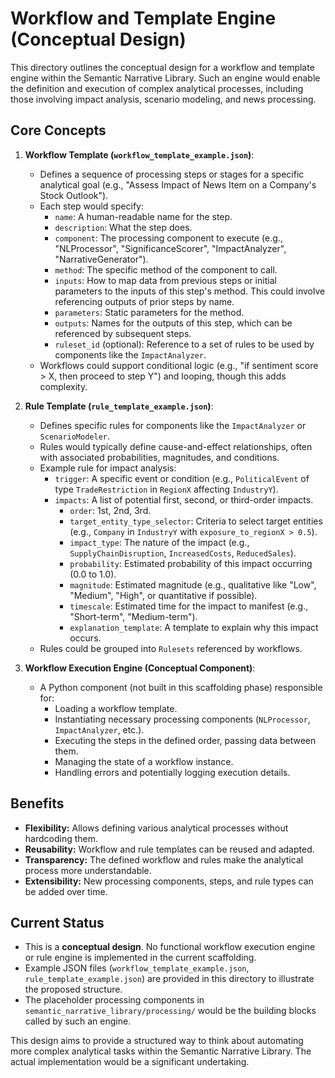 # Workflow and Template Engine (Conceptual Design)

This directory outlines the conceptual design for a workflow and template engine within the Semantic Narrative Library. Such an engine would enable the definition and execution of complex analytical processes, including those involving impact analysis, scenario modeling, and news processing.

## Core Concepts

1.  **Workflow Template (`workflow_template_example.json`)**:
    *   Defines a sequence of processing steps or stages for a specific analytical goal (e.g., "Assess Impact of News Item on a Company's Stock Outlook").
    *   Each step would specify:
        *   `name`: A human-readable name for the step.
        *   `description`: What the step does.
        *   `component`: The processing component to execute (e.g., "NLProcessor", "SignificanceScorer", "ImpactAnalyzer", "NarrativeGenerator").
        *   `method`: The specific method of the component to call.
        *   `inputs`: How to map data from previous steps or initial parameters to the inputs of this step's method. This could involve referencing outputs of prior steps by name.
        *   `parameters`: Static parameters for the method.
        *   `outputs`: Names for the outputs of this step, which can be referenced by subsequent steps.
        *   `ruleset_id` (optional): Reference to a set of rules to be used by components like the `ImpactAnalyzer`.
    *   Workflows could support conditional logic (e.g., "if sentiment score > X, then proceed to step Y") and looping, though this adds complexity.

2.  **Rule Template (`rule_template_example.json`)**:
    *   Defines specific rules for components like the `ImpactAnalyzer` or `ScenarioModeler`.
    *   Rules would typically define cause-and-effect relationships, often with associated probabilities, magnitudes, and conditions.
    *   Example rule for impact analysis:
        *   `trigger`: A specific event or condition (e.g., `PoliticalEvent` of type `TradeRestriction` in `RegionX` affecting `IndustryY`).
        *   `impacts`: A list of potential first, second, or third-order impacts.
            *   `order`: 1st, 2nd, 3rd.
            *   `target_entity_type_selector`: Criteria to select target entities (e.g., `Company` in `IndustryY` with `exposure_to_regionX > 0.5`).
            *   `impact_type`: The nature of the impact (e.g., `SupplyChainDisruption`, `IncreasedCosts`, `ReducedSales`).
            *   `probability`: Estimated probability of this impact occurring (0.0 to 1.0).
            *   `magnitude`: Estimated magnitude (e.g., qualitative like "Low", "Medium", "High", or quantitative if possible).
            *   `timescale`: Estimated time for the impact to manifest (e.g., "Short-term", "Medium-term").
            *   `explanation_template`: A template to explain why this impact occurs.
    *   Rules could be grouped into `Rulesets` referenced by workflows.

3.  **Workflow Execution Engine (Conceptual Component)**:
    *   A Python component (not built in this scaffolding phase) responsible for:
        *   Loading a workflow template.
        *   Instantiating necessary processing components (`NLProcessor`, `ImpactAnalyzer`, etc.).
        *   Executing the steps in the defined order, passing data between them.
        *   Managing the state of a workflow instance.
        *   Handling errors and potentially logging execution details.

## Benefits

-   **Flexibility:** Allows defining various analytical processes without hardcoding them.
-   **Reusability:** Workflow and rule templates can be reused and adapted.
-   **Transparency:** The defined workflow and rules make the analytical process more understandable.
-   **Extensibility:** New processing components, steps, and rule types can be added over time.

## Current Status

-   This is a **conceptual design**. No functional workflow execution engine or rule engine is implemented in the current scaffolding.
-   Example JSON files (`workflow_template_example.json`, `rule_template_example.json`) are provided in this directory to illustrate the proposed structure.
-   The placeholder processing components in `semantic_narrative_library/processing/` would be the building blocks called by such an engine.

This design aims to provide a structured way to think about automating more complex analytical tasks within the Semantic Narrative Library. The actual implementation would be a significant undertaking.
